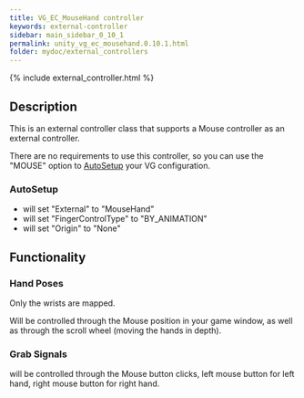 ```yaml
---
title: VG_EC_MouseHand controller
keywords: external-controller
sidebar: main_sidebar_0_10_1
permalink: unity_vg_ec_mousehand.0.10.1.html
folder: mydoc/external_controllers
---
```


{% include external_controller.html %}

## Description 

This is an external controller class that supports a Mouse controller as an external controller.

There are no requirements to use this controller, so you can use the "MOUSE" option to [AutoSetup](unity_component_myvirtualgrasp.0.10.1.html#autosetup) your VG configuration.

### AutoSetup

* will set "External" to "MouseHand"
* will set "FingerControlType" to "BY_ANIMATION"
* will set "Origin" to "None"

## Functionality

### Hand Poses
Only the wrists are mapped.

Will be controlled through the Mouse position in your game window, as well as through the scroll wheel (moving the hands in depth).

### Grab Signals
will be controlled through the Mouse button clicks, left mouse button for left hand, right mouse button for right hand.
